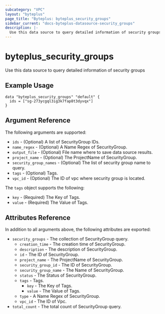 ```yaml
---
subcategory: "VPC"
layout: "byteplus"
page_title: "Byteplus: byteplus_security_groups"
sidebar_current: "docs-byteplus-datasource-security_groups"
description: |-
  Use this data source to query detailed information of security groups
---
```

# byteplus_security_groups
Use this data source to query detailed information of security groups
## Example Usage
```hcl
data "byteplus_security_groups" "default" {
  ids = ["sg-273ycgql3ig3k7fap8t3dyvqx"]
}
```
## Argument Reference
The following arguments are supported:
* `ids` - (Optional) A list of SecurityGroup IDs.
* `name_regex` - (Optional) A Name Regex of SecurityGroup.
* `output_file` - (Optional) File name where to save data source results.
* `project_name` - (Optional) The ProjectName of SecurityGroup.
* `security_group_names` - (Optional) The list of security group name to query.
* `tags` - (Optional) Tags.
* `vpc_id` - (Optional) The ID of vpc where security group is located.

The `tags` object supports the following:

* `key` - (Required) The Key of Tags.
* `value` - (Required) The Value of Tags.

## Attributes Reference
In addition to all arguments above, the following attributes are exported:
* `security_groups` - The collection of SecurityGroup query.
    * `creation_time` - The creation time of SecurityGroup.
    * `description` - The description of SecurityGroup.
    * `id` - The ID of SecurityGroup.
    * `project_name` - The ProjectName of SecurityGroup.
    * `security_group_id` - The ID of SecurityGroup.
    * `security_group_name` - The Name of SecurityGroup.
    * `status` - The Status of SecurityGroup.
    * `tags` - Tags.
        * `key` - The Key of Tags.
        * `value` - The Value of Tags.
    * `type` - A Name Regex of SecurityGroup.
    * `vpc_id` - The ID of Vpc.
* `total_count` - The total count of SecurityGroup query.


